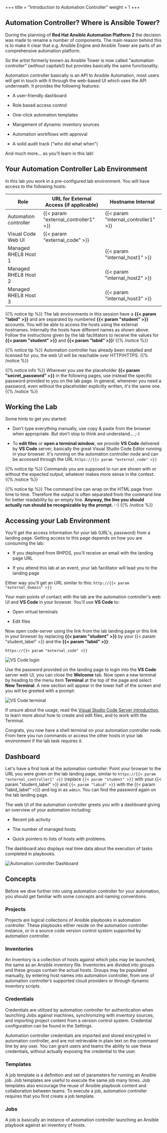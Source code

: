 +++
title = "Introduction to Automation Controller"
weight = 1
+++

## Automation Controller? Where is Ansible Tower?

During the planning of **Red Hat Ansible Automation Platform 2** the decision was made to rename a number of components. The main reason behind this is to make it clear that e.g. Ansible Engine and Ansible Tower are parts of an comprehensive automation platform.

So the artist formerly known as Ansible Tower is now called "automation controller" (_without_ capitals!) but provides basically the same functionality.

Automation controller basically is an API to Ansible Automation, most users will get in touch with it through the web-based UI which uses the API underneath. It provides the following features:

- A user-friendly dashboard

- Role based access control

- One-click automation templates

- Mangement of dynamic inventory sources

- Automation workflows with approval

- A solid audit track ("who did what when")

And much more... as you'll learn in this lab!

## Your Automation Controller Lab Environment

In this lab you work in a pre-configured lab environment. You will have access to the following hosts:

| Role                   | URL for External Access (if applicable) | Hostname Internal                    |
| ---------------------- | --------------------------------------- | ------------------------------------ |
| Automation controller  | {{< param "external_controller1" >}}    | {{< param "internal_controller1" >}} |
| Visual Code Web UI     | {{< param "external_code" >}}           |                                      |
| Managed RHEL8 Host 1   |                                         | {{< param "internal_host1" >}}       |
| Managed RHEL8 Host 2   |                                         | {{< param "internal_host2" >}}       |
| Managed RHEL8 Host 3   |                                         | {{< param "internal_host3" >}}       |

{{% notice tip %}}
The lab environments in this session have a **{{< param "labid" >}}** and are separated by numbered **{{< param "student" >}}** accounts. You will be able to access the hosts using the external hostnames. Internally the hosts have different names as shown above. Follow the instructions given by the lab facilitators to receive the values for **{{< param "student" >}}** and **{{< param "labid" >}}**!
{{% /notice %}}

{{% notice tip %}}
Automation controller has already been installed and licensed for you, the web UI will be reachable over HTTP/HTTPS.
{{% /notice %}}

{{% notice info %}}
Wherever you see the placeholder **{{< param "secret_password" >}}** in the following pages, use instead the specific password provided to you on the lab page. In general, whenever you need a password, even without the placeholder explicitly written, it's the same one.
{{% /notice %}}

## Working the Lab

Some hints to get you started:

- Don’t type everything manually, use copy & paste from the browser when appropriate. But don’t stop to think and understand… ;-)

- To **edit files** or **open a terminal window**, we provide **VS Code** delivered by **VS Code** server, basically the great Visual Studio Code Editor running in your browser. It's running on the automation controller node and can be accessed through the URL `https://{{< param "external_code" >}}`

{{% notice tip %}}
Commands you are supposed to run are shown with or without the expected output, whatever makes more sense in the context.
{{% /notice %}}

{{% notice tip %}}
The command line can wrap on the HTML page from time to time. Therefore the output is often separated from the command line for better readability by an empty line. **Anyway, the line you should actually run should be recognizable by the prompt.** :-)
{{% /notice %}}

## Accessing your Lab Environment

You'll get the access information for your lab (URL's, password) from a landing page. Getting access to this page depends on how you are consuming the lab:

- If you deployed from RHPDS, you'll receive an email with the landing page URL

- If you attend this lab at an event, your lab facilitator will lead you to the landing page

Either way you'll get an URL similar to this: `http://{{< param "external_domain" >}}`

Your main points of contact with the lab are the automation controller's web UI and **VS Code** in your browser. You'll use **VS Code** to:

- Open virtual terminals

- Edit files

Now open code-server using the link from the lab landing page or this link in your browser by replacing **{{< param "student" >}}** by your {{< param "student_label" >}} and the **{{< param "labid" >}}**:

`https://{{< param "external_code" >}}`

![VS Code login](../../images/vscode-pwd.png)

Use the password provided on the landing page to login into the **VS Code** server web UI, you can close the **Welcome** tab. Now open a new terminal by heading to the menu item **Terminal** at the top of the page and select **New Terminal**. A new section will appear in the lower half of the screen and you will be greeted with a prompt:

![VS Code terminal](../../images/vscode-terminal.png)

If unsure about the usage, read the [Visual Studio Code Server introduction](../../vscode-intro/), to learn more about how to create and edit files, and to work with the Terminal.

Congrats, you now have a shell terminal on your automation controller node. From here you run commands or access the other hosts in your lab environment if the lab task requires it.

## Dashboard

Let's have a first look at the automation controller: Point your browser to the URL you were given on the lab landing page, similar to `https://{{< param "external_controller1" >}}` (replace `{{< param "student" >}}` with your {{< param "student_label" >}} and `{{< param "labid" >}}` with the {{< param "labid_label" >}}) and log in as `admin`. You can find the password again on the lab landing page.

The web UI of the automation controller greets you with a dashboard giving an overview of your automation including:

- Recent job activity

- The number of managed hosts

- Quick pointers to lists of hosts with problems.

The dashboard also displays real time data about the execution of tasks completed in playbooks.

![Automation controller Dashboard](../../images/dashboard.png)

## Concepts

Before we dive further into using automation controller for your automation, you should get familiar with some concepts and naming conventions.

### Projects

Projects are logical collections of Ansible playbooks in automation controller. These playbooks either reside on the automation controller instance, or in a source code version control system supported by automation controller.

### Inventories

An Inventory is a collection of hosts against which jobs may be launched, the same as an Ansible inventory file. Inventories are divided into groups and these groups contain the actual hosts. Groups may be populated manually, by entering host names into automation controller, from one of automation controller’s supported cloud providers or through dynamic inventory scripts.

### Credentials

Credentials are utilized by automation controller for authentication when launching Jobs against machines, synchronizing with inventory sources, and importing project content from a version control system. Credential configuration can be found in the Settings.

Automation controller credentials are imported and stored encrypted in automation controller, and are not retrievable in plain text on the command line by any user. You can grant users and teams the ability to use these credentials, without actually exposing the credential to the user.

### Templates

A job template is a definition and set of parameters for running an Ansible job. Job templates are useful to execute the same job many times. Job templates also encourage the reuse of Ansible playbook content and collaboration between teams. To execute a job, automation controller requires that you first create a job template.

### Jobs

A job is basically an instance of automation controller launching an Ansible playbook against an inventory of hosts.
